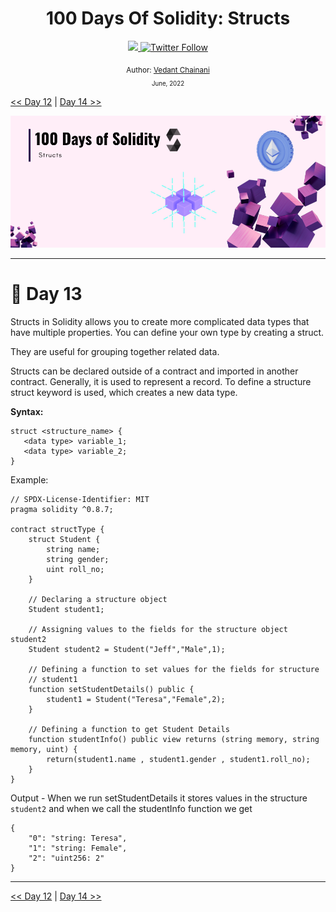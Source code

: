 <div align="center">
  <h1> 100 Days Of Solidity: Structs</h1>
  <a class="header-badge" target="_blank" href="https://dev.to/envoy_">
  <img src="https://img.shields.io/badge/dev.to-0A0A0A?style=for-the-badge&logo=devdotto&logoColor=white">
  </a>
  <a class="header-badge" target="_blank" href="https://twitter.com/Envoy_1084">
  <img alt="Twitter Follow" src="https://img.shields.io/twitter/follow/Envoy_1084?style=social">
  </a>

<sub>Author:
<a href="https://dev.to/envoy_" target="_blank">Vedant Chainani</a><br>
<small> June, 2022</small>
</sub>
</div>

[<< Day 12](../Day%20012%20-%20Enums/readme.md) | [Day 14 >>]()

![Day X](./cover.png)

---

# 📔 Day 13

Structs in Solidity allows you to create more complicated data types that have multiple properties. You can define your own type by creating a struct.

They are useful for grouping together related data.

Structs can be declared outside of a contract and imported in another contract. Generally, it is used to represent a record. To define a structure struct keyword is used, which creates a new data type. 

**Syntax:**
```solidity
struct <structure_name> {  
   <data type> variable_1;  
   <data type> variable_2; 
}
```

Example:
```solidity
// SPDX-License-Identifier: MIT
pragma solidity ^0.8.7;

contract structType {
    struct Student {
        string name;
        string gender;
        uint roll_no;
    }

    // Declaring a structure object
    Student student1;

    // Assigning values to the fields for the structure object student2
    Student student2 = Student("Jeff","Male",1);

    // Defining a function to set values for the fields for structure 
    // student1
    function setStudentDetails() public {
        student1 = Student("Teresa","Female",2);
    }

    // Defining a function to get Student Details
    function studentInfo() public view returns (string memory, string memory, uint) {
        return(student1.name , student1.gender , student1.roll_no);
    }
}
```

Output - 
When we run setStudentDetails it stores values in the structure `student2`
and when we call the studentInfo function we get
```solidity
{
	"0": "string: Teresa",
	"1": "string: Female",
	"2": "uint256: 2"
}
```

---

[<< Day 12](../Day%20012%20-%20Enums/readme.md) | [Day 14 >>]()